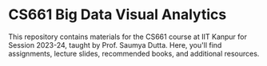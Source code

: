 # CS661 Big Data Visual Analytics

This repository contains materials for the CS661 course at IIT Kanpur for Session 2023-24, taught by Prof. Saumya Dutta. Here, you'll find assignments, lecture slides, recommended books, and additional resources.
